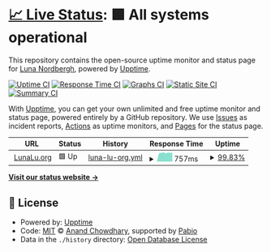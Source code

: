 # [📈 Live Status](https://LunaLu-dev.github.io/Uptime-Monitor): <!--live status--> **🟩 All systems operational**

This repository contains the open-source uptime monitor and status page for [Luna Nordbergh](https://lunalu.org/socials/), powered by [Upptime](https://github.com/upptime/upptime).

[![Uptime CI](https://github.com/LunaLu-dev/Uptime-Monitor/workflows/Uptime%20CI/badge.svg)](https://github.com/LunaLu-dev/Uptime-Monitor/actions?query=workflow%3A%22Uptime+CI%22)
[![Response Time CI](https://github.com/LunaLu-dev/Uptime-Monitor/workflows/Response%20Time%20CI/badge.svg)](https://github.com/LunaLu-dev/Uptime-Monitor/actions?query=workflow%3A%22Response+Time+CI%22)
[![Graphs CI](https://github.com/LunaLu-dev/Uptime-Monitor/workflows/Graphs%20CI/badge.svg)](https://github.com/LunaLu-dev/Uptime-Monitor/actions?query=workflow%3A%22Graphs+CI%22)
[![Static Site CI](https://github.com/LunaLu-dev/Uptime-Monitor/workflows/Static%20Site%20CI/badge.svg)](https://github.com/LunaLu-dev/Uptime-Monitor/actions?query=workflow%3A%22Static+Site+CI%22)
[![Summary CI](https://github.com/LunaLu-dev/Uptime-Monitor/workflows/Summary%20CI/badge.svg)](https://github.com/LunaLu-dev/Uptime-Monitor/actions?query=workflow%3A%22Summary+CI%22)

With [Upptime](https://upptime.js.org), you can get your own unlimited and free uptime monitor and status page, powered entirely by a GitHub repository. We use [Issues](https://github.com/LunaLu-dev/Uptime-Monitor/issues) as incident reports, [Actions](https://github.com/LunaLu-dev/Uptime-Monitor/actions) as uptime monitors, and [Pages](https://LunaLu-dev.github.io/Uptime-Monitor) for the status page.

<!--start: status pages-->
<!-- This summary is generated by Upptime (https://github.com/upptime/upptime) -->
<!-- Do not edit this manually, your changes will be overwritten -->
<!-- prettier-ignore -->
| URL | Status | History | Response Time | Uptime |
| --- | ------ | ------- | ------------- | ------ |
| <img alt="" src="https://icons.duckduckgo.com/ip3/www.lunalu.org.ico" height="13"> [LunaLu.org](https://www.lunalu.org) | 🟩 Up | [luna-lu-org.yml](https://github.com/LunaLu-dev/Uptime-Monitor/commits/HEAD/history/luna-lu-org.yml) | <details><summary><img alt="Response time graph" src="./graphs/luna-lu-org/response-time-week.png" height="20"> 757ms</summary><br><a href="https://LunaLu-dev.github.io/Uptime-Monitor/history/luna-lu-org"><img alt="Response time 773" src="https://img.shields.io/endpoint?url=https%3A%2F%2Fraw.githubusercontent.com%2FLunaLu-dev%2FUptime-Monitor%2FHEAD%2Fapi%2Fluna-lu-org%2Fresponse-time.json"></a><br><a href="https://LunaLu-dev.github.io/Uptime-Monitor/history/luna-lu-org"><img alt="24-hour response time 1076" src="https://img.shields.io/endpoint?url=https%3A%2F%2Fraw.githubusercontent.com%2FLunaLu-dev%2FUptime-Monitor%2FHEAD%2Fapi%2Fluna-lu-org%2Fresponse-time-day.json"></a><br><a href="https://LunaLu-dev.github.io/Uptime-Monitor/history/luna-lu-org"><img alt="7-day response time 757" src="https://img.shields.io/endpoint?url=https%3A%2F%2Fraw.githubusercontent.com%2FLunaLu-dev%2FUptime-Monitor%2FHEAD%2Fapi%2Fluna-lu-org%2Fresponse-time-week.json"></a><br><a href="https://LunaLu-dev.github.io/Uptime-Monitor/history/luna-lu-org"><img alt="30-day response time 790" src="https://img.shields.io/endpoint?url=https%3A%2F%2Fraw.githubusercontent.com%2FLunaLu-dev%2FUptime-Monitor%2FHEAD%2Fapi%2Fluna-lu-org%2Fresponse-time-month.json"></a><br><a href="https://LunaLu-dev.github.io/Uptime-Monitor/history/luna-lu-org"><img alt="1-year response time 773" src="https://img.shields.io/endpoint?url=https%3A%2F%2Fraw.githubusercontent.com%2FLunaLu-dev%2FUptime-Monitor%2FHEAD%2Fapi%2Fluna-lu-org%2Fresponse-time-year.json"></a></details> | <details><summary><a href="https://LunaLu-dev.github.io/Uptime-Monitor/history/luna-lu-org">99.83%</a></summary><a href="https://LunaLu-dev.github.io/Uptime-Monitor/history/luna-lu-org"><img alt="All-time uptime 98.98%" src="https://img.shields.io/endpoint?url=https%3A%2F%2Fraw.githubusercontent.com%2FLunaLu-dev%2FUptime-Monitor%2FHEAD%2Fapi%2Fluna-lu-org%2Fuptime.json"></a><br><a href="https://LunaLu-dev.github.io/Uptime-Monitor/history/luna-lu-org"><img alt="24-hour uptime 98.81%" src="https://img.shields.io/endpoint?url=https%3A%2F%2Fraw.githubusercontent.com%2FLunaLu-dev%2FUptime-Monitor%2FHEAD%2Fapi%2Fluna-lu-org%2Fuptime-day.json"></a><br><a href="https://LunaLu-dev.github.io/Uptime-Monitor/history/luna-lu-org"><img alt="7-day uptime 99.83%" src="https://img.shields.io/endpoint?url=https%3A%2F%2Fraw.githubusercontent.com%2FLunaLu-dev%2FUptime-Monitor%2FHEAD%2Fapi%2Fluna-lu-org%2Fuptime-week.json"></a><br><a href="https://LunaLu-dev.github.io/Uptime-Monitor/history/luna-lu-org"><img alt="30-day uptime 98.97%" src="https://img.shields.io/endpoint?url=https%3A%2F%2Fraw.githubusercontent.com%2FLunaLu-dev%2FUptime-Monitor%2FHEAD%2Fapi%2Fluna-lu-org%2Fuptime-month.json"></a><br><a href="https://LunaLu-dev.github.io/Uptime-Monitor/history/luna-lu-org"><img alt="1-year uptime 98.98%" src="https://img.shields.io/endpoint?url=https%3A%2F%2Fraw.githubusercontent.com%2FLunaLu-dev%2FUptime-Monitor%2FHEAD%2Fapi%2Fluna-lu-org%2Fuptime-year.json"></a></details>

<!--end: status pages-->

[**Visit our status website →**](https://LunaLu-dev.github.io/Uptime-Monitor)

## 📄 License

- Powered by: [Upptime](https://github.com/upptime/upptime)
- Code: [MIT](./LICENSE) © [Anand Chowdhary](https://anandchowdhary.com), supported by [Pabio](https://pabio.com)
- Data in the `./history` directory: [Open Database License](https://opendatacommons.org/licenses/odbl/1-0/)
